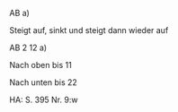 AB a)

Steigt auf, sinkt und steigt dann wieder auf

AB 2 12 a)

Nach oben bis 11

Nach unten bis 22

HA: S. 395 Nr. 9:w
